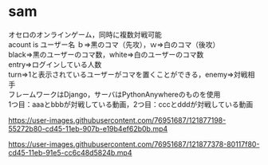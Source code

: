 # sam
オセロのオンラインゲーム，同時に複数対戦可能<br>
acount is ユーザー名
ｂ⇒黒のコマ（先攻），ｗ⇒白のコマ（後攻）<br>
black⇒黒のユーザーのコマ数，white⇒白のユーザーのコマ数<br>
entry⇒ログインしている人数<br>
turn⇒1と表示されているユーザーがコマを置くことができる，enemy⇒対戦相手<br>
フレームワークはDjango，サーバはPythonAnywhereのものを使用<br>
1つ目：aaaとbbbが対戦している動画，2つ目：cccとdddが対戦している動画<br>

https://user-images.githubusercontent.com/76951687/121877198-55272b80-cd45-11eb-907b-e19b4ef62b0b.mp4

https://user-images.githubusercontent.com/76951687/121877378-80117f80-cd45-11eb-91e5-cc6c48d5824b.mp4
